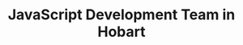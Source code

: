 ---
title: JavaScript Development Team in Hobart
permalink: /landings/locations/hobart/developer/javascript
technology: JavaScript
location: Hobart
---